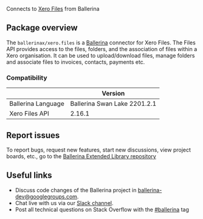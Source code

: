 Connects to [Xero Files](https://developer.xero.com/documentation/api/files/overview) from Ballerina

## Package overview
The `ballerinax/xero.files` is a [Ballerina](https://ballerina.io/) connector for Xero Files.
The Files API provides access to the files, folders, and the association of files within a Xero organisation. It can be used to upload/download files, manage folders and associate files to invoices, contacts, payments etc.

### Compatibility
|                    | Version                   |
|--------------------|---------------------------|
| Ballerina Language | Ballerina Swan Lake 2201.2.1| 
| Xero Files API     | 2.16.1                    |

## Report issues
To report bugs, request new features, start new discussions, view project boards, etc., go to the [Ballerina Extended Library repository](https://github.com/ballerina-platform/ballerina-extended-library)

## Useful links
- Discuss code changes of the Ballerina project in [ballerina-dev@googlegroups.com](mailto:ballerina-dev@googlegroups.com).
- Chat live with us via our [Slack channel](https://ballerina.io/community/slack/).
- Post all technical questions on Stack Overflow with the [#ballerina](https://stackoverflow.com/questions/tagged/ballerina) tag
